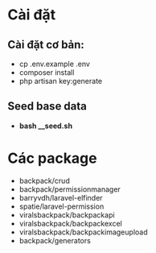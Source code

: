 # Cài đặt
## Cài đặt cơ bản:
- cp .env.example .env
- composer install
- php artisan key:generate

## Seed base data
- **bash __seed.sh**

# Các package
- backpack/crud
- backpack/permissionmanager
- barryvdh/laravel-elfinder
- spatie/laravel-permission
- viralsbackpack/backpackapi
- viralsbackpack/backpackexcel
- viralsbackpack/backpackimageupload
- backpack/generators
